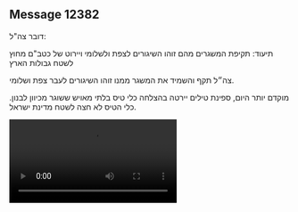 ## Message 12382

דובר צה"ל:

תיעוד: תקיפת המשגרים מהם זוהו השיגורים לצפת ולשלומי ויירוט של כטב"ם מחוץ לשטח גבולות הארץ

צה״ל תקף והשמיד את המשגר ממנו זוהו השיגורים לעבר צפת ושלומי.

מוקדם יותר היום, ספינת טילים יירטה בהצלחה כלי טיס בלתי מאויש ששוגר מכיוון לבנון. 
כלי הטיס לא חצה לשטח מדינת ישראל.

![Video](12382/12382_media.mp4)
